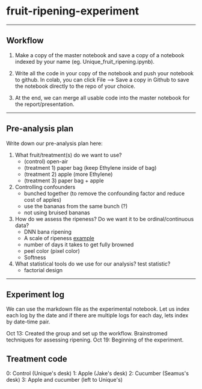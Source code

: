 # fruit-ripening-experiment

<hr>

## Workflow

1. Make a copy of the master notebook and save a copy of a notebook indexed by your name (eg. Unique_fruit_ripening.ipynb).

2. Write all the code in your copy of the notebook and push your notebook to github. In colab, you can click File --> Save a copy in Github to save the notebook directly to the repo of your choice. 

3. At the end, we can merge all usable code into the master notebook for the report/presentation.
<hr>

## Pre-analysis plan

Write down our pre-analysis plan here:
1. What fruit/treatment(s) do we want to use?
    - (control) open-air 
    - (treatment 1) paper bag (keep Ethylene inside of bag)
    - (treatment 2) apple (more Ethylene)
    - (treatment 3) paper bag + apple
2. Controlling confounders
    - bunched together (to remove the confounding factor and reduce cost of apples)
    - use the bananas from the same bunch (?)
    - not using bruised bananas
3. How do we assess the ripeness? Do we want it to be ordinal/continuous data?
    - DNN bana ripening
    - A scale of ripeness  [example](https://www.freshpoint.com/wp-content/uploads/2019/04/freshpoint-produce-101-banana-ripening-chart-v3.jpg)
    - number of days it takes to get fully browned
    - peel color (pixel color)
    - Softness 
4. What statistical tools do we use for our analysis? test statistic? 
    - factorial design


<hr>

## Experiment log

We can use the markdown file as the experimental notebook. Let us index each log by the date and if there are multiple logs for each day, lets index by date-time pair. 


Oct 13: Created the group and set up the workflow. Brainstromed techniques for assessing ripening. 
Oct 19: Beginning of the experiment. 


## Treatment code
0: Control (Unique's desk)
1: Apple (Jake's desk)
2: Cucumber (Seamus's desk)
3: Apple and cucumber (left to Unique's)
